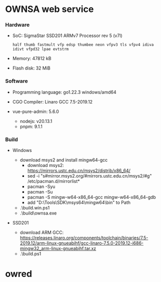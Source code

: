 # OWNSA web service


### Hardware
* SoC: SigmaStar SSD201 ARMv7 Processor rev 5 (v7l)

    `half thumb fastmult vfp edsp thumbee neon vfpv3 tls vfpv4 idiva idivt vfpd32 lpae evtstrm`

* Memory: 47812 kB

* Flash disk: 32 MiB


### Software
* Programming language: go1.22.3 windows/amd64

* CGO Compiler: Linaro GCC 7.5-2019.12

* vue-pure-admin: 5.6.0
    - nodejs: v20.13.1
    - pnpm: 9.1.1


### Build
* Windows
    - download msys2 and install mingw64-gcc
        - download msys2: https://mirrors.ustc.edu.cn/msys2/distrib/x86_64/
        - sed -i "s#mirror.msys2.org/#mirrors.ustc.edu.cn/msys2/#g" /etc/pacman.d/mirrorlist*
        - pacman -Syu
        - pacman -Su
        - pacman -S mingw-w64-x86_64-gcc mingw-w64-x86_64-gdb
        - add "D:\Tools\SDK\msys64\mingw64\bin" to Path
    - .\build.win.ps1
    - .\build\ownsa.exe

* SSD201
    - download ARM GCC: https://releases.linaro.org/components/toolchain/binaries/7.5-2019.12/arm-linux-gnueabihf/gcc-linaro-7.5.0-2019.12-i686-mingw32_arm-linux-gnueabihf.tar.xz
    - .\build.ps1
# owred
